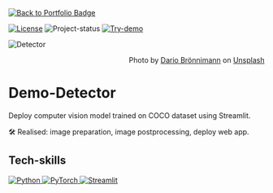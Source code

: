 <a href="https://github.com/Fedorov-Nikita/Portfolio">
    <img src="https://img.shields.io/badge/back%20to-portfolio-blueviolet?style=for-the-badge" alt="Back to Portfolio Badge"/>
</a>

[![License][badge-mit]][license]
![Project-status][status-active]
[![Try-demo][badge-demo]][demo]


<img src="detector-head.png" alt="Detector">
<p align="right">
Photo by <a href="https://unsplash.com/@dariobroe?utm_source=unsplash&utm_medium=referral&utm_content=creditCopyText">Dario Brönnimann</a> on <a href="https://unsplash.com/photos/oKFZ2n87rWI?utm_source=unsplash&utm_medium=referral&utm_content=creditCopyText">Unsplash</a>
</p>

<h1>Demo-Detector</h1>
<p>Deploy computer vision model trained on COCO dataset using Streamlit.</p>

<p>🛠️ Realised: image preparation, image postprocessing, deploy web app.</p>

<h2>Tech-skills</h2>
<a href="https://www.python.org/">
<img src="https://img.shields.io/badge/python-3670A0?style=for-the-badge&logo=python&logoColor=white" alt="Python"/>
</a>
<a href="https://pytorch.org/">
<img src="https://img.shields.io/badge/pytorch-262626?style=for-the-badge&logo=pytorch&logoColor=%DE3412" alt="PyTorch"/>
</a>
<a href="https://streamlit.io/">
<img src="https://img.shields.io/badge/Streamlit-FF4B4B?style=for-the-badge&logo=Streamlit&logoColor=white" alt="Streamlit"/>
</a>


[status-active]: https://img.shields.io/badge/project%20status-active-brightgreen?style=for-the-badge&logo=appveyor.svg
[status-on-hold]: https://img.shields.io/badge/project%20status-on%20hold-yellow?style=for-the-badge&logo=appveyor.svg
[status-completed]: https://img.shields.io/badge/project%20status-completed-blueviolet?style=for-the-badge&logo=appveyor.svg
[status-cancelled]: https://img.shields.io/badge/project%20status-cancelled-red?style=for-the-badge&logo=appveyor.svg
[badge-mit]: https://img.shields.io/badge/License-MIT-blue?style=for-the-badge&logo=appveyor.svg
[badge-demo]: https://img.shields.io/badge/try%20demo-525252?style=for-the-badge&logo=Streamlit
[license]: https://github.com/Fedorov-Nikita/Demo-Detector/blob/main/LICENSE
[demo]: https://fedorov-photo-detector-fasterrcnn.streamlit.app/
